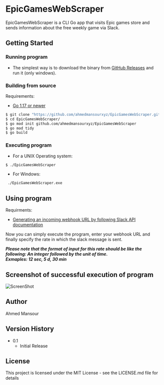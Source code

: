 # EpicGamesWebScraper

EpicGamesWebScraper is a CLI Go app that visits Epic games store and sends information about the free weekly game via Slack.





## Getting Started
### Running program

* The simplest way is to download the binary from [GitHub Releases](https://github.com/ahmedmansourxyz/EpicGamesWebScraper/releases) and run it (only windows). 

### Building from source

Requirements:

- [Go 1.17 or newer](https://golang.org/dl/)

```bash
$ git clone "https://github.com/ahmedmansourxyz/EpicGamesWebScraper.git"
$ cd EpicGamesWebScraper/
$ go mod init github.com/ahmedmansourxyz/EpicGamesWebScraper
$ go mod tidy
$ go build
```


### Executing program
* For a UNIX Operating system:
```bash
$ ./EpicGamesWebScraper
```
* For Windows:
```cmd
 ./EpicGamesWebScraper.exe
```
## Using program
Requirments:
- [Generating an incoming webhook URL by following Slack API documentation](https://api.slack.com/messaging/webhooks)<br>


Now you can simply execute the program, enter your webhook URL and finally specify the rate in which the slack message is sent.

***Please note that the format of input for this rate should be like the following: An integer followed by the unit of time. <br> Exmaples: 12 sec, 5 d, 30 min***	

## Screenshot of successful execution of program

![ScreenShot](https://i.postimg.cc/Nj9HkxGm/Example.png)


## Author

Ahmed Mansour

## Version History

* 0.1
    * Initial Release

## License

This project is licensed under the MIT License - see the LICENSE.md file for details
